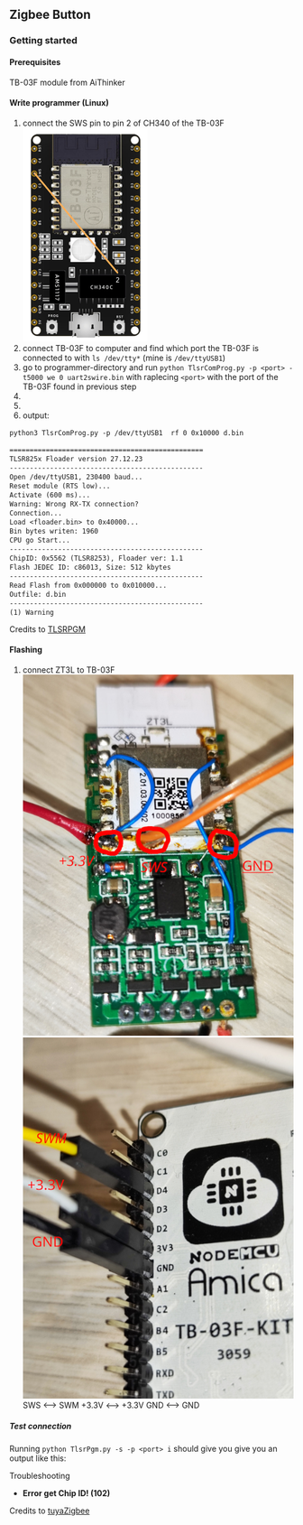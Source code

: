 ## Zigbee Button

### Getting started

#### Prerequisites

TB-03F module from AiThinker

#### Write programmer (Linux)

1. connect the SWS pin to pin 2 of CH340 of the TB-03F
   ![TB-03F](image/TB-03F.png)
2. connect TB-03F to computer and find which port the TB-03F is connected to with `ls /dev/tty*` (mine is `/dev/ttyUSB1`)
3. go to programmer-directory and run `python TlsrComProg.py -p <port> -t5000 we 0 uart2swire.bin` with raplecing `<port>` with the port of the TB-03F found in previous step
4. 
5. 
6. output:

```
python3 TlsrComProg.py -p /dev/ttyUSB1  rf 0 0x10000 d.bin
```

```
================================================
TLSR825x Floader version 27.12.23
------------------------------------------------
Open /dev/ttyUSB1, 230400 baud...
Reset module (RTS low)...
Activate (600 ms)...
Warning: Wrong RX-TX connection?
Connection...
Load <floader.bin> to 0x40000...
Bin bytes writen: 1960
CPU go Start...
------------------------------------------------
ChipID: 0x5562 (TLSR8253), Floader ver: 1.1
Flash JEDEC ID: c86013, Size: 512 kbytes
------------------------------------------------
Read Flash from 0x000000 to 0x010000...
Outfile: d.bin
------------------------------------------------
(1) Warning
```

Credits to [TLSRPGM](https://github.com/pvvx/TLSRPGM)

#### Flashing

1. connect ZT3L to TB-03F
   ![ZT3L](image/ZT3L.png)
   ![TB-03F_1](image/TB-03F_1.png)
   SWS     <-->    SWM
   +3.3V  <-->    +3.3V
   GND     <-->    GND

##### Test connection

Running `python TlsrPgm.py -s -p <port> i` should give you give you an output like this:

Troubleshooting

- **Error get Chip ID! (102)**

Credits to [tuyaZigbee](https://github.com/doctor64/tuyaZigbee)
